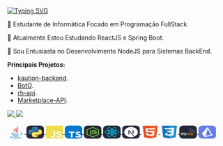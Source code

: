 <p>
  <a href="https://git.io/typing-svg">
    <img src="https://readme-typing-svg.demolab.com?font=Fira+Code&weight=600&size=25&pause=1000&color=ffffff&random=false&width=435&height=40&lines=Ol%C3%A1%2C+eu+sou+Isaac+Sales!%F0%9F%A4%96%F0%9F%92%BB%F" alt="Typing SVG">
  </a>
</p>
  
🔭 Estudante de Informática Focado em Programação FullStack.


🌱 Atualmente Estou Estudando ReactJS e Spring Boot.

💬 Sou Entusiasta no Desenvolvimento NodeJS para Sistemas BackEnd.

**Principais Projetos:**

* [kaution-backend](https://github.com/Coacervados/kaution-backend).
* [BotO](https://github.com/Coacervados/BotO).
* [rh-api](https://github.com/IsaacSales15/rh-api).
* [Marketplace-API](https://github.com/IsaacSales15/Marketplace-API).

<div>
  <a href="https://github.com/IsaacSales15">
    <img height="150em" src="https://github-readme-stats.vercel.app/api?username=IsaacSales15&show_icons=true&theme=dark&include_all_commits=true&count_private=true"/>
    <img height="150em" src="https://github-readme-stats.vercel.app/api/top-langs/?username=IsaacSales15&layout=compact&langs_count=7&theme=dark"/>
</div>

<div style="display: inline_block"><br>
  <img align="center" alt="Java" height="30" width="40" src="https://raw.githubusercontent.com/devicons/devicon/master/icons/java/java-original.svg">
  <img align="center" alt="Python" height="30" width="40" src="https://github.com/tandpfun/skill-icons/raw/main/icons/Python-Dark.svg">
  <img align="center" alt="Js" height="30" width="40" src="https://raw.githubusercontent.com/devicons/devicon/master/icons/javascript/javascript-plain.svg">
  <img align="center" alt="Typescript" height="30" width="40" src="https://github.com/tandpfun/skill-icons/raw/main/icons/TypeScript.svg">
  <img align="center" alt="NodeJS" height="30" width="40" src="https://github.com/tandpfun/skill-icons/raw/main/icons/NodeJS-Dark.svg">
  <img align="center" alt="React" height="30" width="40" src="https://github.com/tandpfun/skill-icons/blob/main/icons/React-Dark.svg">
  <img align="center" alt="NextJS" height="30" width="40" src="https://github.com/tandpfun/skill-icons/blob/main/icons/NextJS-Dark.svg">
  <img align="center" alt="HTML" height="30" width="40" src="https://raw.githubusercontent.com/devicons/devicon/master/icons/html5/html5-original.svg">
  <img align="center" alt="CSS" height="30" width="40" src="https://raw.githubusercontent.com/devicons/devicon/master/icons/css3/css3-original.svg">
  <img align="center" alt="MySQL" height="30" width="40" src="https://raw.githubusercontent.com/tandpfun/skill-icons/65dea6c4eaca7da319e552c09f4cf5a9a8dab2c8/icons/MySQL-Dark.svg">
  <img align="center" alt="Prisma" height="30" width="40" src="https://github.com/tandpfun/skill-icons/raw/main/icons/Prisma.svg">
</div>
